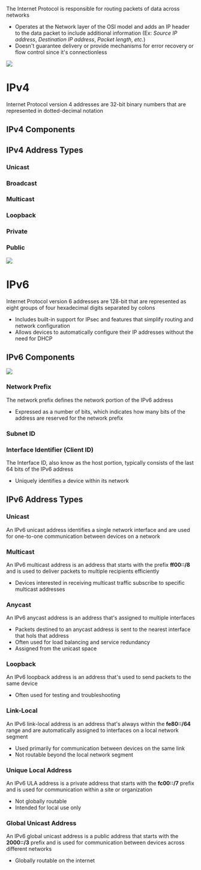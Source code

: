 The Internet Protocol is responsible for routing packets of data across networks

* Operates at the Network layer of the OSI model and adds an IP header to the data packet to include additional information (Ex: *Source IP address*, *Destination IP address*, *Packet length*, *etc.*)
* Doesn't guarantee delivery or provide mechanisms for error recovery or flow control since it's connectionless

![](https://github.com/JonmarCorpuz/SecondBrain/blob/main/Assets/Whitespace.png)

# IPv4

Internet Protocol version 4 addresses are 32-bit binary numbers that are represented in dotted-decimal notation

## IPv4 Components

## IPv4 Address Types

### Unicast

### Broadcast

### Multicast

### Loopback

### Private

### Public

![](https://github.com/JonmarCorpuz/SecondBrain/blob/main/Assets/Whitespace.png)

# IPv6

Internet Protocol version 6 addresses are 128-bit that are represented as eight groups of four hexadecimal digits separated by colons

* Includes built-in support for IPsec and features that simplify routing and network configuration
* Allows devices to automatically configure their IP addresses without the need for DHCP

## IPv6 Components

![](https://github.com/JonmarCorpuz/SecondBrain/blob/main/Assets/6560b502fd983ecbcc9f0be1_177.%20Different%20Classes%20of%20IT%20Security%20Policies-min.jpg)

### Network Prefix

The network prefix defines the network portion of the IPv6 address

* Expressed as a number of bits, which indicates how many bits of the address are reserved for the network prefix

### Subnet ID

### Interface Identifier (Client ID)

The Interface ID, also know as the host portion, typically consists of the last 64 bits of the IPv6 address 

* Uniquely identifies a device within its network

## IPv6 Address Types

### Unicast 

An IPv6 unicast address identifies a single network interface and are used for one-to-one communication between devices on a network

### Multicast

An IPv6 multicast address is an address that starts with the prefix **ff00::/8** and is used to deliver packets to multiple recipients efficiently

* Devices interested in receiving multicast traffic subscribe to specific multicast addresses

### Anycast

An IPv6 anycast address is an address that's assigned to multiple interfaces

* Packets destined to an anycast address is sent to the nearest interface that hols that address
* Often used for load balancing and service redundancy
* Assigned from the unicast space

### Loopback

An IPv6 loopback address is an address that's used to send packets to the same device

* Often used for testing and troubleshooting

### Link-Local

An IPv6 link-local address is an address that's always within the **fe80::/64** range and are automatically assigned to interfaces on a local network segment

* Used primarily for communication between devices on the same link
* Not routable beyond the local network segment

### Unique Local Address

An IPv6 ULA address is a private address that starts with the **fc00::/7** prefix and is used for communication within a site or organization

* Not globally routable
* Intended for local use only

### Global Unicast Address

An IPv6 global unicast address is a public address that starts with the **2000::/3** prefix and is used for communication between devices across different networks

* Globally routable on the internet
